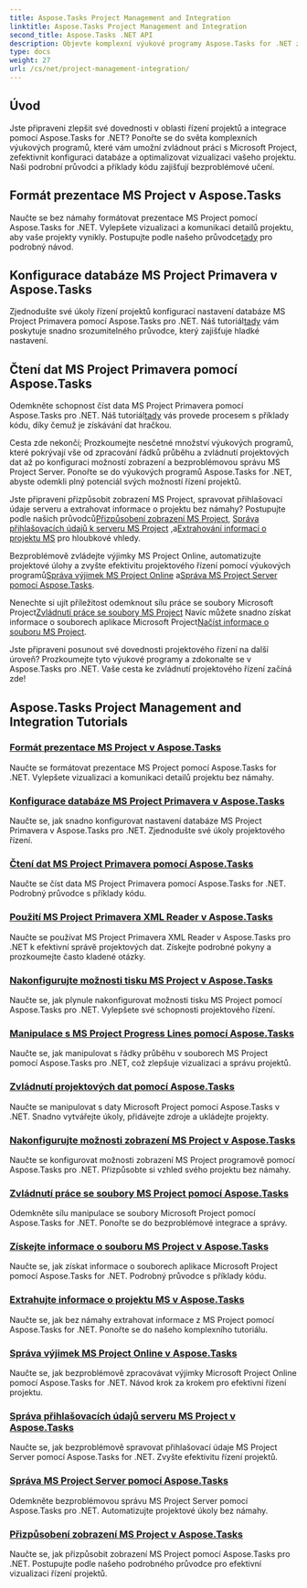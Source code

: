 ```yaml
---
title: Aspose.Tasks Project Management and Integration
linktitle: Aspose.Tasks Project Management and Integration
second_title: Aspose.Tasks .NET API
description: Objevte komplexní výukové programy Aspose.Tasks for .NET zahrnující správu, integraci a přizpůsobení MS Project. Vylepšete své dovednosti projektového řízení hned teď!
type: docs
weight: 27
url: /cs/net/project-management-integration/
---
```


## Úvod

Jste připraveni zlepšit své dovednosti v oblasti řízení projektů a integrace pomocí Aspose.Tasks for .NET? Ponořte se do světa komplexních výukových programů, které vám umožní zvládnout práci s Microsoft Project, zefektivnit konfiguraci databáze a optimalizovat vizualizaci vašeho projektu. Naši podrobní průvodci a příklady kódu zajišťují bezproblémové učení.

## Formát prezentace MS Project v Aspose.Tasks
Naučte se bez námahy formátovat prezentace MS Project pomocí Aspose.Tasks for .NET. Vylepšete vizualizaci a komunikaci detailů projektu, aby vaše projekty vynikly. Postupujte podle našeho průvodce[tady](./presentation-format/) pro podrobný návod.

## Konfigurace databáze MS Project Primavera v Aspose.Tasks
 Zjednodušte své úkoly řízení projektů konfigurací nastavení databáze MS Project Primavera pomocí Aspose.Tasks pro .NET. Náš tutoriál[tady](./primavera-database-settings/) vám poskytuje snadno srozumitelného průvodce, který zajišťuje hladké nastavení.

## Čtení dat MS Project Primavera pomocí Aspose.Tasks
 Odemkněte schopnost číst data MS Project Primavera pomocí Aspose.Tasks pro .NET. Náš tutoriál[tady](./primavera-data-reading/) vás provede procesem s příklady kódu, díky čemuž je získávání dat hračkou.

Cesta zde nekončí; Prozkoumejte nesčetné množství výukových programů, které pokrývají vše od zpracování řádků průběhu a zvládnutí projektových dat až po konfiguraci možností zobrazení a bezproblémovou správu MS Project Server. Ponořte se do výukových programů Aspose.Tasks for .NET, abyste odemkli plný potenciál svých možností řízení projektů.

 Jste připraveni přizpůsobit zobrazení MS Project, spravovat přihlašovací údaje serveru a extrahovat informace o projektu bez námahy? Postupujte podle našich průvodců[Přizpůsobení zobrazení MS Project](./project-views/), [Správa přihlašovacích údajů k serveru MS Project](./project-server-credentials/) ,a[Extrahování informací o projektu MS](./project-information/) pro hloubkové vhledy.

 Bezproblémově zvládejte výjimky MS Project Online, automatizujte projektové úlohy a zvyšte efektivitu projektového řízení pomocí výukových programů[Správa výjimek MS Project Online](./project-online-exceptions/) a[Správa MS Project Server pomocí Aspose.Tasks](./project-server-management/).

 Nenechte si ujít příležitost odemknout sílu práce se soubory Microsoft Project[Zvládnutí práce se soubory MS Project](./project-file-formats/) Navíc můžete snadno získat informace o souborech aplikace Microsoft Project[Načíst informace o souboru MS Project](./project-file-information/).

Jste připraveni posunout své dovednosti projektového řízení na další úroveň? Prozkoumejte tyto výukové programy a zdokonalte se v Aspose.Tasks pro .NET. Vaše cesta ke zvládnutí projektového řízení začíná zde!

## Aspose.Tasks Project Management and Integration Tutorials
### [Formát prezentace MS Project v Aspose.Tasks](./presentation-format/)
Naučte se formátovat prezentace MS Project pomocí Aspose.Tasks for .NET. Vylepšete vizualizaci a komunikaci detailů projektu bez námahy.
### [Konfigurace databáze MS Project Primavera v Aspose.Tasks](./primavera-database-settings/)
Naučte se, jak snadno konfigurovat nastavení databáze MS Project Primavera v Aspose.Tasks pro .NET. Zjednodušte své úkoly projektového řízení.
### [Čtení dat MS Project Primavera pomocí Aspose.Tasks](./primavera-data-reading/)
Naučte se číst data MS Project Primavera pomocí Aspose.Tasks for .NET. Podrobný průvodce s příklady kódu.
### [Použití MS Project Primavera XML Reader v Aspose.Tasks](./primavera-xml-reader/)
Naučte se používat MS Project Primavera XML Reader v Aspose.Tasks pro .NET k efektivní správě projektových dat. Získejte podrobné pokyny a prozkoumejte často kladené otázky.
### [Nakonfigurujte možnosti tisku MS Project v Aspose.Tasks](./print-options/)
Naučte se, jak plynule nakonfigurovat možnosti tisku MS Project pomocí Aspose.Tasks pro .NET. Vylepšete své schopnosti projektového řízení.
### [Manipulace s MS Project Progress Lines pomocí Aspose.Tasks](./progress-lines/)
Naučte se, jak manipulovat s řádky průběhu v souborech MS Project pomocí Aspose.Tasks pro .NET, což zlepšuje vizualizaci a správu projektů.
### [Zvládnutí projektových dat pomocí Aspose.Tasks](./project-data/)
Naučte se manipulovat s daty Microsoft Project pomocí Aspose.Tasks v .NET. Snadno vytvářejte úkoly, přidávejte zdroje a ukládejte projekty.
### [Nakonfigurujte možnosti zobrazení MS Project v Aspose.Tasks](./project-display-options/)
Naučte se konfigurovat možnosti zobrazení MS Project programově pomocí Aspose.Tasks pro .NET. Přizpůsobte si vzhled svého projektu bez námahy.
### [Zvládnutí práce se soubory MS Project pomocí Aspose.Tasks](./project-file-formats/)
Odemkněte sílu manipulace se soubory Microsoft Project pomocí Aspose.Tasks for .NET. Ponořte se do bezproblémové integrace a správy.
### [Získejte informace o souboru MS Project v Aspose.Tasks](./project-file-information/)
Naučte se, jak získat informace o souborech aplikace Microsoft Project pomocí Aspose.Tasks for .NET. Podrobný průvodce s příklady kódu.
### [Extrahujte informace o projektu MS v Aspose.Tasks](./project-information/)
Naučte se, jak bez námahy extrahovat informace z MS Project pomocí Aspose.Tasks for .NET. Ponořte se do našeho komplexního tutoriálu.
### [Správa výjimek MS Project Online v Aspose.Tasks](./project-online-exceptions/)
Naučte se, jak bezproblémově zpracovávat výjimky Microsoft Project Online pomocí Aspose.Tasks for .NET. Návod krok za krokem pro efektivní řízení projektu.
### [Správa přihlašovacích údajů serveru MS Project v Aspose.Tasks](./project-server-credentials/)
Naučte se, jak bezproblémově spravovat přihlašovací údaje MS Project Server pomocí Aspose.Tasks for .NET. Zvyšte efektivitu řízení projektů.
### [Správa MS Project Server pomocí Aspose.Tasks](./project-server-management/)
Odemkněte bezproblémovou správu MS Project Server pomocí Aspose.Tasks pro .NET. Automatizujte projektové úkoly bez námahy.
### [Přizpůsobení zobrazení MS Project v Aspose.Tasks](./project-views/)
Naučte se, jak přizpůsobit zobrazení MS Project pomocí Aspose.Tasks pro .NET. Postupujte podle našeho podrobného průvodce pro efektivní vizualizaci řízení projektů.